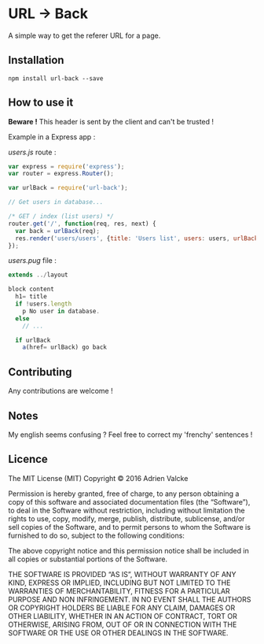 # URL -> Back

A simple way to get the referer URL for a page.

## Installation

`npm install url-back --save`

## How to use it

**Beware !** This header is sent by the client and can't be trusted !

Example in a Express app :

*users.js* route :

```javascript
var express = require('express');
var router = express.Router();

var urlBack = require('url-back');

// Get users in database...

/* GET / index (list users) */
router.get('/', function(req, res, next) {
  var back = urlBack(req);
  res.render('users/users', {title: 'Users list', users: users, urlBack: urlBack(req)});
});
```

*users.pug* file :

```javascript
extends ../layout

block content
  h1= title
  if !users.length
    p No user in database.
  else
    // ...

  if urlBack
    a(href= urlBack) go back
```

## Contributing

Any contributions are welcome !

## Notes

My english seems confusing ? Feel free to correct my 'frenchy' sentences !

## Licence

The MIT License (MIT) Copyright © 2016 Adrien Valcke

Permission is hereby granted, free of charge, to any person obtaining a copy of
this software and associated documentation files (the “Software”), to deal in
the Software without restriction, including without limitation the rights to
use, copy, modify, merge, publish, distribute, sublicense, and/or sell copies of
the Software, and to permit persons to whom the Software is furnished to do so,
subject to the following conditions:

The above copyright notice and this permission notice shall be included in all
copies or substantial portions of the Software.

THE SOFTWARE IS PROVIDED “AS IS”, WITHOUT WARRANTY OF ANY KIND, EXPRESS OR
IMPLIED, INCLUDING BUT NOT LIMITED TO THE WARRANTIES OF MERCHANTABILITY, FITNESS
FOR A PARTICULAR PURPOSE AND NON INFRINGEMENT. IN NO EVENT SHALL THE AUTHORS OR
COPYRIGHT HOLDERS BE LIABLE FOR ANY CLAIM, DAMAGES OR OTHER LIABILITY, WHETHER
IN AN ACTION OF CONTRACT, TORT OR OTHERWISE, ARISING FROM, OUT OF OR IN
CONNECTION WITH THE SOFTWARE OR THE USE OR OTHER DEALINGS IN THE SOFTWARE.

